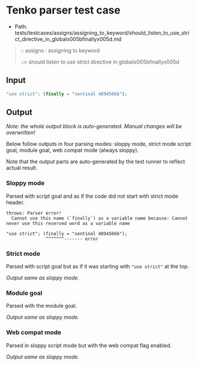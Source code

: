 # Tenko parser test case

- Path: tests/testcases/assigns/assigning_to_keyword/should_listen_to_use_strict_directive_in_globalx005bfinallyx005d.md

> :: assigns : assigning to keyword
>
> ::> should listen to use strict directive in globalx005bfinallyx005d

## Input

`````js
"use strict"; (finally = "sentinal 48945666");
`````

## Output

_Note: the whole output block is auto-generated. Manual changes will be overwritten!_

Below follow outputs in four parsing modes: sloppy mode, strict mode script goal, module goal, web compat mode (always sloppy).

Note that the output parts are auto-generated by the test runner to reflect actual result.

### Sloppy mode

Parsed with script goal and as if the code did not start with strict mode header.

`````
throws: Parser error!
  Cannot use this name (`finally`) as a variable name because: Cannot never use this reserved word as a variable name

"use strict"; (finally = "sentinal 48945666");
               ^^^^^^^------- error
`````

### Strict mode

Parsed with script goal but as if it was starting with `"use strict"` at the top.

_Output same as sloppy mode._

### Module goal

Parsed with the module goal.

_Output same as sloppy mode._

### Web compat mode

Parsed in sloppy script mode but with the web compat flag enabled.

_Output same as sloppy mode._
